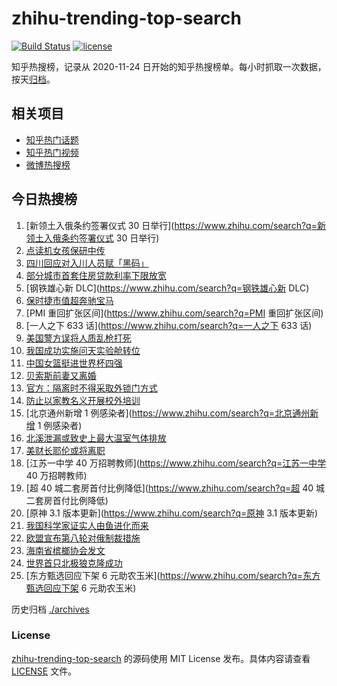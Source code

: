 # zhihu-trending-top-search

[![Build Status](https://github.com/justjavac/zhihu-trending-top-search/workflows/ci/badge.svg?branch=main)](https://github.com/justjavac/zhihu-trending-top-search/actions)
[![license](https://img.shields.io/github/license/justjavac/zhihu-trending-top-search)](https://github.com/justjavac/zhihu-trending-top-search/blob/main/LICENSE)

知乎热搜榜，记录从 2020-11-24 日开始的知乎热搜榜单。每小时抓取一次数据，按天[归档](./archives)。

## 相关项目

- [知乎热门话题](https://github.com/justjavac/zhihu-trending-hot-questions)
- [知乎热门视频](https://github.com/justjavac/zhihu-trending-hot-video)
- [微博热搜榜](https://github.com/justjavac/weibo-trending-hot-search)

## 今日热搜榜

<!-- BEGIN -->
<!-- 最后更新时间 Fri Sep 30 2022 18:12:09 GMT+0800 (China Standard Time) -->

1. [新领土入俄条约签署仪式 30 日举行](https://www.zhihu.com/search?q=新领土入俄条约签署仪式 30 日举行)
1. [点读机女孩保研中传](https://www.zhihu.com/search?q=点读机女孩保研中传)
1. [四川回应对入川人员赋「黑码」](https://www.zhihu.com/search?q=四川回应对入川人员赋「黑码」)
1. [部分城市首套住房贷款利率下限放宽](https://www.zhihu.com/search?q=部分城市首套住房贷款利率下限放宽)
1. [钢铁雄心新 DLC](https://www.zhihu.com/search?q=钢铁雄心新 DLC)
1. [保时捷市值超奔驰宝马](https://www.zhihu.com/search?q=保时捷市值超奔驰宝马)
1. [PMI 重回扩张区间](https://www.zhihu.com/search?q=PMI 重回扩张区间)
1. [一人之下 633 话](https://www.zhihu.com/search?q=一人之下 633 话)
1. [美国警方误将人质乱枪打死](https://www.zhihu.com/search?q=美国警方误将人质乱枪打死)
1. [我国成功实施问天实验舱转位](https://www.zhihu.com/search?q=我国成功实施问天实验舱转位)
1. [中国女篮挺进世界杯四强](https://www.zhihu.com/search?q=中国女篮挺进世界杯四强)
1. [贝索斯前妻又离婚](https://www.zhihu.com/search?q=贝索斯前妻又离婚)
1. [官方：隔离时不得采取外锁门方式](https://www.zhihu.com/search?q=官方：隔离时不得采取外锁门方式)
1. [防止以家教名义开展校外培训](https://www.zhihu.com/search?q=防止以家教名义开展校外培训)
1. [北京通州新增 1 例感染者](https://www.zhihu.com/search?q=北京通州新增 1 例感染者)
1. [北溪泄漏或致史上最大温室气体排放](https://www.zhihu.com/search?q=北溪泄漏或致史上最大温室气体排放)
1. [美财长耶伦或将离职](https://www.zhihu.com/search?q=美财长耶伦或将离职)
1. [江苏一中学 40 万招聘教师](https://www.zhihu.com/search?q=江苏一中学 40 万招聘教师)
1. [超 40 城二套房首付比例降低](https://www.zhihu.com/search?q=超 40 城二套房首付比例降低)
1. [原神 3.1 版本更新](https://www.zhihu.com/search?q=原神 3.1 版本更新)
1. [我国科学家证实人由鱼进化而来](https://www.zhihu.com/search?q=我国科学家证实人由鱼进化而来)
1. [欧盟宣布第八轮对俄制裁措施](https://www.zhihu.com/search?q=欧盟宣布第八轮对俄制裁措施)
1. [海南省槟榔协会发文](https://www.zhihu.com/search?q=海南省槟榔协会发文)
1. [世界首只北极狼克隆成功](https://www.zhihu.com/search?q=世界首只北极狼克隆成功)
1. [东方甄选回应下架 6 元助农玉米](https://www.zhihu.com/search?q=东方甄选回应下架 6 元助农玉米)

<!-- END -->

历史归档 [./archives](./archives)

### License

[zhihu-trending-top-search](https://github.com/justjavac/zhihu-trending-top-search)
的源码使用 MIT License 发布。具体内容请查看 [LICENSE](./LICENSE) 文件。
